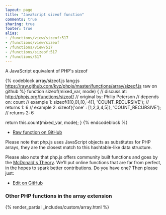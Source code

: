 ```yaml
---
layout: page
title: "JavaScript sizeof function"
comments: true
sharing: true
footer: true
alias:
- /functions/view/sizeof:517
- /functions/view/sizeof
- /functions/view/517
- /functions/sizeof:517
- /functions/517
---
```

<!-- Generated by Rakefile:build -->
A JavaScript equivalent of PHP's sizeof

{% codeblock array/sizeof.js lang:js https://raw.github.com/kvz/phpjs/master/functions/array/sizeof.js raw on github %}
function sizeof(mixed_var, mode) {
  //  discuss at: http://phpjs.org/functions/sizeof/
  // original by: Philip Peterson
  //  depends on: count
  //   example 1: sizeof([[0,0],[0,-4]], 'COUNT_RECURSIVE');
  //   returns 1: 6
  //   example 2: sizeof({'one' : [1,2,3,4,5]}, 'COUNT_RECURSIVE');
  //   returns 2: 6

  return this.count(mixed_var, mode);
}
{% endcodeblock %}

 - [Raw function on GitHub](https://github.com/kvz/phpjs/blob/master/functions/array/sizeof.js)

Please note that php.js uses JavaScript objects as substitutes for PHP arrays, they are 
the closest match to this hashtable-like data structure. 

Please also note that php.js offers community built functions and goes by the 
[McDonald's Theory](https://medium.com/what-i-learned-building/9216e1c9da7d). We'll put online 
functions that are far from perfect, in the hopes to spark better contributions. 
Do you have one? Then please just: 

 - [Edit on GitHub](https://github.com/kvz/phpjs/edit/master/functions/array/sizeof.js)


### Other PHP functions in the array extension
{% render_partial _includes/custom/array.html %}
